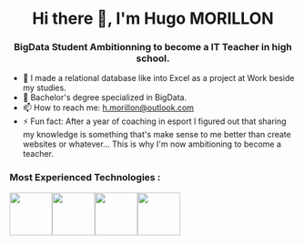 # <div align="center">Hi there 👋, I'm Hugo MORILLON</div>

### <div align="center">BigData Student Ambitionning to become a IT Teacher in high school.</div>
 


- 🔭 I made a relational database like into Excel as a project at Work beside my studies.
- 🌱 Bachelor's degree specialized in BigData.
- 📫 How to reach me: h.morillon@outlook.com
- ⚡ Fun fact: After a year of coaching in esport I figured out that sharing my knowledge is something that's make sense to me better than create websites or whatever... This is why I'm now ambitioning to become a teacher.

### Most Experienced Technologies :
<img src="https://upload.wikimedia.org/wikipedia/commons/thumb/3/34/Microsoft_Office_Excel_%282019%E2%80%93present%29.svg/640px-Microsoft_Office_Excel_%282019%E2%80%93present%29.svg.png" height="75"/><img src="https://seeklogo.com/images/C/c-sharp-c-logo-02F17714BA-seeklogo.com.png" height="75"/><img src="https://www.python.org/static/img/python-logo.png" height="75"><img src="https://icons-for-free.com/iconfiles/png/512/development+logo+mysql+icon-1320184807686758112.png" height="75">
